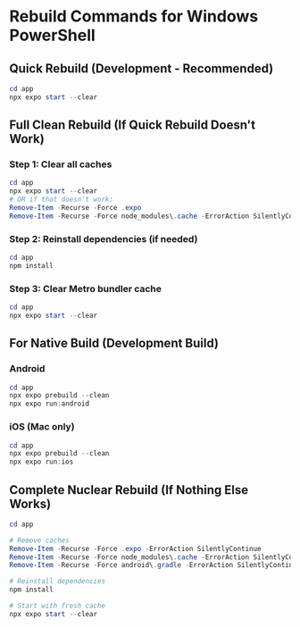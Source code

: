 # Rebuild Commands for Windows PowerShell

## Quick Rebuild (Development - Recommended)
```powershell
cd app
npx expo start --clear
```

## Full Clean Rebuild (If Quick Rebuild Doesn't Work)

### Step 1: Clear all caches
```powershell
cd app
npx expo start --clear
# OR if that doesn't work:
Remove-Item -Recurse -Force .expo
Remove-Item -Recurse -Force node_modules\.cache -ErrorAction SilentlyContinue
```

### Step 2: Reinstall dependencies (if needed)
```powershell
cd app
npm install
```

### Step 3: Clear Metro bundler cache
```powershell
cd app
npx expo start --clear
```

## For Native Build (Development Build)

### Android
```powershell
cd app
npx expo prebuild --clean
npx expo run:android
```

### iOS (Mac only)
```powershell
cd app
npx expo prebuild --clean
npx expo run:ios
```

## Complete Nuclear Rebuild (If Nothing Else Works)

```powershell
cd app

# Remove caches
Remove-Item -Recurse -Force .expo -ErrorAction SilentlyContinue
Remove-Item -Recurse -Force node_modules\.cache -ErrorAction SilentlyContinue
Remove-Item -Recurse -Force android\.gradle -ErrorAction SilentlyContinue

# Reinstall dependencies
npm install

# Start with fresh cache
npx expo start --clear
```

